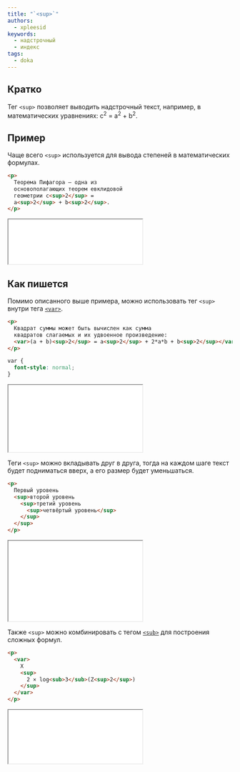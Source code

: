 ```yaml
---
title: "`<sup>`"
authors:
  - xpleesid
keywords:
  - надстрочный
  - индекс
tags:
  - doka
---
```


## Кратко

Тег `<sup>` позволяет выводить надстрочный текст, например, в математических уравнениях: c<sup>2</sup> = a<sup>2</sup> + b<sup>2</sup>.

## Пример

Чаще всего `<sup>` используется для вывода степеней в математических формулах.

```html
<p>
  Теорема Пифагора — одна из
  основополагающих теорем евклидовой
  геометрии c<sup>2</sup> =
  a<sup>2</sup> + b<sup>2</sup>.
</p>
```

<iframe title="Теорема пифагора" src="demos/basic/" height="100"></iframe>

## Как пишется

Помимо описанного выше примера, можно использовать тег `<sup>` внутри тега [`<var>`](/html/var).

```html
<p>
  Квадрат суммы может быть вычислен как сумма
  квадратов слагаемых и их удвоенное произведение:
  <var>(a + b)<sup>2</sup> = a<sup>2</sup> + 2*a*b + b<sup>2</sup></var>
</p>
```

```css
var {
  font-style: normal;
}
```

<iframe title="Пример с математической формулой" src="demos/variables/" height="150"></iframe>

Теги `<sup>` можно вкладывать друг в друга, тогда на каждом шаге текст будет подниматься вверх, а его размер будет уменьшаться.

```html
<p>
  Первый уровень
  <sup>второй уровень
    <sup>третий уровень
      <sup>четвёртый уровень</sup>
    </sup>
  </sup>
</p>
```

<iframe title="Пример с математической формулой" src="demos/nested/" height="180"></iframe>

Также `<sup>` можно комбинировать с тегом [`<sub>`](/html/sub) для построения сложных формул.

```html
<p>
  <var>
    X
    <sup>
      2 × log<sub>3</sub>(Z<sup>2</sup>)
    </sup>
  </var>
</p>
```

<iframe title="Пример с тегом sub" src="demos/sub/" height="120"></iframe>
